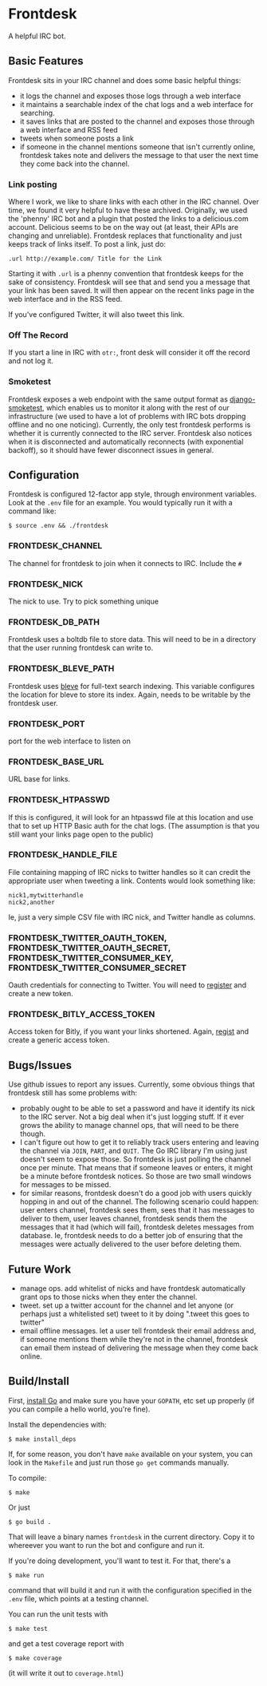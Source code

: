 # Frontdesk

A helpful IRC bot.

## Basic Features

Frontdesk sits in your IRC channel and does some basic helpful things:

* it logs the channel and exposes those logs through a web interface
* it maintains a searchable index of the chat logs and a web interface
  for searching.
* it saves links that are posted to the channel and exposes those
  through a web interface and RSS feed
* tweets when someone posts a link
* if someone in the channel mentions someone that isn't currently
  online, frontdesk takes note and delivers the message to that user
  the next time they come back into the channel.

### Link posting

Where I work, we like to share links with each other in the IRC
channel. Over time, we found it very helpful to have these
archived. Originally, we used the 'phenny' IRC bot and a plugin that
posted the links to a delicious.com account. Delicious seems to be on
the way out (at least, their APIs are changing and
unreliable). Frontdesk replaces that functionality and just keeps
track of links itself. To post a link, just do:

    .url http://example.com/ Title for the Link

Starting it with `.url` is a phenny convention that frontdesk keeps
for the sake of consistency. Frontdesk will see that and send you a
message that your link has been saved. It will then appear on the
recent links page in the web interface and in the RSS feed.

If you've configured Twitter, it will also tweet this link.

### Off The Record

If you start a line in IRC with `otr:`, front desk will consider it
off the record and not log it.

### Smoketest

Frontdesk exposes a web endpoint with the same output format as
[django-smoketest](https://github.com/ccnmtl/django-smoketest), which
enables us to monitor it along with the rest of our infrastructure (we
used to have a lot of problems with IRC bots dropping offline and no
one noticing). Currently, the only test frontdesk performs is whether
it is currently connected to the IRC server. Frontdesk also notices
when it is disconnected and automatically reconnects (with exponential
backoff), so it should have fewer disconnect issues in general.

## Configuration

Frontdesk is configured 12-factor app style, through environment
variables. Look at the `.env` file for an example. You would typically
run it with a command like:

    $ source .env && ./frontdesk

### FRONTDESK_CHANNEL

The channel for frontdesk to join when it connects to IRC. Include the
`#`

### FRONTDESK_NICK

The nick to use. Try to pick something unique

### FRONTDESK_DB_PATH

Frontdesk uses a boltdb file to store data. This will need to be in a
directory that the user running frontdesk can write to.

### FRONTDESK_BLEVE_PATH

Frontdesk uses [bleve](http://www.blevesearch.com/) for full-text
search indexing. This variable configures the location for bleve to
store its index. Again, needs to be writable by the frontdesk user.

### FRONTDESK_PORT

port for the web interface to listen on

### FRONTDESK_BASE_URL

URL base for links.

### FRONTDESK_HTPASSWD

If this is configured, it will look for an htpasswd file at this
location and use that to set up HTTP Basic auth for the chat
logs. (The assumption is that you still want your links page open to
the public)

### FRONTDESK_HANDLE_FILE

File containing mapping of IRC nicks to twitter handles so it can
credit the appropriate user when tweeting a link. Contents would look
something like:

    nick1,mytwitterhandle
    nick2,another

Ie, just a very simple CSV file with IRC nick, and Twitter handle as
columns.

### FRONTDESK_TWITTER_OAUTH_TOKEN, FRONTDESK_TWITTER_OAUTH_SECRET, FRONTDESK_TWITTER_CONSUMER_KEY, FRONTDESK_TWITTER_CONSUMER_SECRET

Oauth credentials for connecting to Twitter. You will need to
[register](https://apps.twitter.com/) and create a new token.

### FRONTDESK_BITLY_ACCESS_TOKEN

Access token for Bitly, if you want your links shortened. Again,
[regist](https://bitly.com/a/oauth_apps) and create a generic access
token.

## Bugs/Issues

Use github issues to report any issues. Currently, some obvious things
that frontdesk still has some problems with:

* probably ought to be able to set a password and have it identify its
  nick to the IRC server. Not a big deal when it's just logging
  stuff. If it ever grows the ability to manage channel ops, that will
	need to be there though.
* I can't figure out how to get it to reliably track users entering
  and leaving the channel via `JOIN`, `PART`, and `QUIT`. The Go IRC
  library I'm using just doesn't seem to expose those. So frontdesk is
  just polling the channel once per minute. That means that if someone
  leaves or enters, it might be a minute before frontdesk notices. So
  those are two small windows for messages to be missed.
* for similar reasons, frontdesk doesn't do a good job with users
  quickly hopping in and out of the channel. The following scenario
  could happen: user enters channel, frontdesk sees them, sees that it
  has messages to deliver to them, user leaves channel, frontdesk
  sends them the messages that it had (which will fail), frontdesk
  deletes messages from database. Ie, frontdesk needs to do a better
  job of ensuring that the messages were actually delivered to the
  user before deleting them.

## Future Work

* manage ops. add whitelist of nicks and have frontdesk automatically
  grant ops to those nicks when they enter the channel.
* tweet. set up a twitter account for the channel and let anyone (or
  perhaps just a whitelisted set) tweet to it by doing ".tweet this
  goes to twitter"
* email offline messages. let a user tell frontdesk their email
  address and, if someone mentions them while they're not in the
  channel, frontdesk can email them instead of delivering the message
  when they come back online.

## Build/Install

First, [install Go](https://golang.org/doc/install) and make sure you
have your `GOPATH`, etc set up properly (if you can compile a hello
world, you're fine).

Install the dependencies with:

    $ make install_deps

If, for some reason, you don't have `make` available on your system,
you can look in the `Makefile` and just run those `go get` commands
manually.

To compile:

    $ make

Or just

    $ go build .

That will leave a binary names `frontdesk` in the current
directory. Copy it to whereever you want to run the bot and configure
and run it.

If you're doing development, you'll want to test it. For that, there's
a

    $ make run

command that will build it and run it with the configuration specified
in the `.env` file, which points at a testing channel.

You can run the unit tests with

    $ make test

and get a test coverage report with

    $ make coverage

(it will write it out to `coverage.html`)
